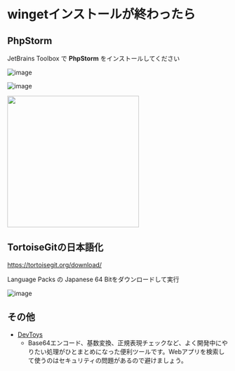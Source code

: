 # wingetインストールが終わったら

## PhpStorm
JetBrains Toolbox で **PhpStorm** をインストールしてください

![image](https://user-images.githubusercontent.com/86991695/135412807-1d8a6b94-ec20-4474-b685-ff7398609d27.png)

![image](https://user-images.githubusercontent.com/86991695/170405658-68a0c7d9-d30f-41a8-ac54-76ad38496324.png)

<img src="https://user-images.githubusercontent.com/86991695/170406003-87f11036-1984-42c0-86bc-d4eae2473641.png" width="300">


## TortoiseGitの日本語化

https://tortoisegit.org/download/

Language Packs の Japanese 64 Bitをダウンロードして実行

![image](https://user-images.githubusercontent.com/86991695/135413293-b4501250-fa94-4b4f-b19a-3be6014eaaa0.png)

## その他 
- [DevToys](https://devtoys.app/) 
	- Base64エンコード、基数変換、正規表現チェックなど、よく開発中にやりたい処理がひとまとめになった便利ツールです。Webアプリを検索して使うのはセキュリティの問題があるので避けましょう。
